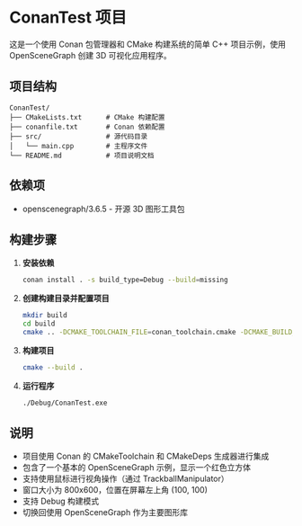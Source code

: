 # ConanTest 项目

这是一个使用 Conan 包管理器和 CMake 构建系统的简单 C++ 项目示例，使用 OpenSceneGraph 创建 3D 可视化应用程序。

## 项目结构

```
ConanTest/
├── CMakeLists.txt      # CMake 构建配置
├── conanfile.txt       # Conan 依赖配置
├── src/                # 源代码目录
│   └── main.cpp        # 主程序文件
└── README.md           # 项目说明文档
```

## 依赖项

- openscenegraph/3.6.5 - 开源 3D 图形工具包

## 构建步骤

1. **安装依赖**

   ```bash
   conan install . -s build_type=Debug --build=missing
   ```

2. **创建构建目录并配置项目**

   ```bash
   mkdir build
   cd build
   cmake .. -DCMAKE_TOOLCHAIN_FILE=conan_toolchain.cmake -DCMAKE_BUILD_TYPE=Debug
   ```

3. **构建项目**

   ```bash
   cmake --build .
   ```

4. **运行程序**

   ```bash
   ./Debug/ConanTest.exe
   ```

## 说明

- 项目使用 Conan 的 CMakeToolchain 和 CMakeDeps 生成器进行集成
- 包含了一个基本的 OpenSceneGraph 示例，显示一个红色立方体
- 支持使用鼠标进行视角操作（通过 TrackballManipulator）
- 窗口大小为 800x600，位置在屏幕左上角 (100, 100)
- 支持 Debug 构建模式
- 切换回使用 OpenSceneGraph 作为主要图形库